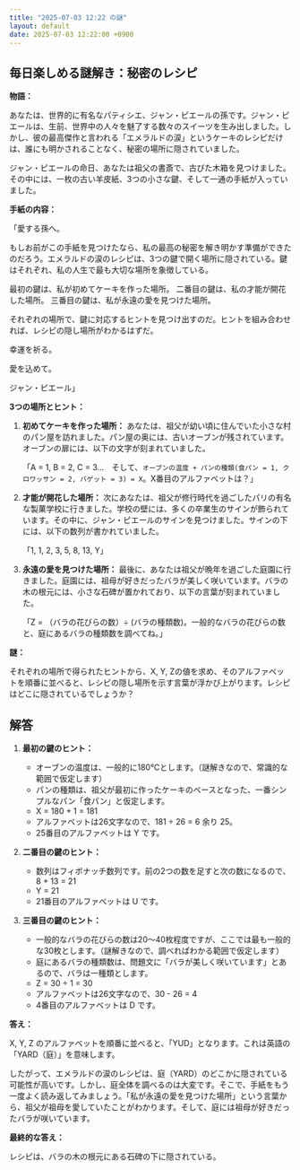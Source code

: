 ```yaml
---
title: "2025-07-03 12:22 の謎"
layout: default
date: 2025-07-03 12:22:00 +0900
---
```

## 毎日楽しめる謎解き：秘密のレシピ

**物語：**

あなたは、世界的に有名なパティシエ、ジャン・ピエールの孫です。ジャン・ピエールは、生前、世界中の人々を魅了する数々のスイーツを生み出しました。しかし、彼の最高傑作と言われる「エメラルドの涙」というケーキのレシピだけは、誰にも明かされることなく、秘密の場所に隠されていました。

ジャン・ピエールの命日、あなたは祖父の書斎で、古びた木箱を見つけました。その中には、一枚の古い羊皮紙、3つの小さな鍵、そして一通の手紙が入っていました。

**手紙の内容：**

「愛する孫へ。

もしお前がこの手紙を見つけたなら、私の最高の秘密を解き明かす準備ができたのだろう。エメラルドの涙のレシピは、3つの鍵で開く場所に隠されている。鍵はそれぞれ、私の人生で最も大切な場所を象徴している。

最初の鍵は、私が初めてケーキを作った場所。
二番目の鍵は、私の才能が開花した場所。
三番目の鍵は、私が永遠の愛を見つけた場所。

それぞれの場所で、鍵に対応するヒントを見つけ出すのだ。ヒントを組み合わせれば、レシピの隠し場所がわかるはずだ。

幸運を祈る。

愛を込めて。

ジャン・ピエール」

**3つの場所とヒント：**

1.  **初めてケーキを作った場所：**
    あなたは、祖父が幼い頃に住んでいた小さな村のパン屋を訪れました。パン屋の奥には、古いオーブンが残されています。オーブンの扉には、以下の文字が刻まれていました。

    「A = 1, B = 2, C = 3...　そして、`オーブンの温度 + パンの種類(食パン = 1, クロワッサン = 2, バゲット = 3) = X`。X番目のアルファベットは？」

2.  **才能が開花した場所：**
    次にあなたは、祖父が修行時代を過ごしたパリの有名な製菓学校に行きました。学校の壁には、多くの卒業生のサインが飾られています。その中に、ジャン・ピエールのサインを見つけました。サインの下には、以下の数列が書かれていました。

    「1, 1, 2, 3, 5, 8, 13, Y」

3.  **永遠の愛を見つけた場所：**
    最後に、あなたは祖父が晩年を過ごした庭園に行きました。庭園には、祖母が好きだったバラが美しく咲いています。バラの木の根元には、小さな石碑が置かれており、以下の言葉が刻まれていました。

    「Z = （バラの花びらの数）÷ (バラの種類数)。一般的なバラの花びらの数と、庭にあるバラの種類数を調べてね。」

**謎：**

それぞれの場所で得られたヒントから、X, Y, Zの値を求め、そのアルファベットを順番に並べると、レシピの隠し場所を示す言葉が浮かび上がります。レシピはどこに隠されているでしょうか？

## 解答

1.  **最初の鍵のヒント：**
    *   オーブンの温度は、一般的に180℃とします。（謎解きなので、常識的な範囲で仮定します）
    *   パンの種類は、祖父が最初に作ったケーキのベースとなった、一番シンプルなパン「食パン」と仮定します。
    *   X = 180 + 1 = 181
    *   アルファベットは26文字なので、181 ÷ 26 = 6 余り 25。
    *   25番目のアルファベットは Y です。

2.  **二番目の鍵のヒント：**
    *   数列はフィボナッチ数列です。前の2つの数を足すと次の数になるので、8 + 13 = 21
    *   Y = 21
    *   21番目のアルファベットは U です。

3.  **三番目の鍵のヒント：**
    *   一般的なバラの花びらの数は20〜40枚程度ですが、ここでは最も一般的な30枚とします。（謎解きなので、調べればわかる範囲で仮定します）
    *   庭にあるバラの種類数は、問題文に「バラが美しく咲いています」とあるので、バラは一種類とします。
    *   Z = 30 ÷ 1 = 30
    *   アルファベットは26文字なので、30 - 26 = 4
    *   4番目のアルファベットは D です。

**答え：**

X, Y, Z のアルファベットを順番に並べると、「YUD」となります。これは英語の「YARD（庭）」を意味します。

したがって、エメラルドの涙のレシピは、庭（YARD）のどこかに隠されている可能性が高いです。しかし、庭全体を調べるのは大変です。そこで、手紙をもう一度よく読み返してみましょう。「私が永遠の愛を見つけた場所」という言葉から、祖父が祖母を愛していたことがわかります。そして、庭には祖母が好きだったバラが咲いています。

**最終的な答え：**

レシピは、バラの木の根元にある石碑の下に隠されている。
